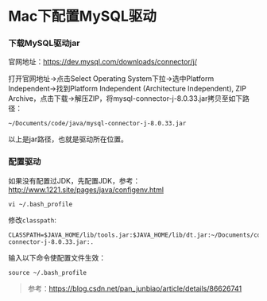 # Mac下配置MySQL驱动

### 下载MySQL驱动jar

官网地址：https://dev.mysql.com/downloads/connector/j/

打开官网地址->点击Select Operating System下拉->选中Platform Independent->找到Platform Independent (Architecture Independent), ZIP Archive，点击下载->解压ZIP，将mysql-connector-j-8.0.33.jar拷贝至如下路径：
```
~/Documents/code/java/mysql-connector-j-8.0.33.jar
```
以上是jar路径，也就是驱动所在位置。

### 配置驱动

如果没有配置过JDK，先配置JDK，参考：http://www.1221.site/pages/java/configenv.html

```
vi ~/.bash_profile
```
修改`classpath`:
```
CLASSPATH=$JAVA_HOME/lib/tools.jar:$JAVA_HOME/lib/dt.jar:~/Documents/code/java/mysql-connector-j-8.0.33.jar:.
```
输入以下命令使配置文件生效：
```
source ~/.bash_profile
```

>参考：https://blog.csdn.net/pan_junbiao/article/details/86626741

